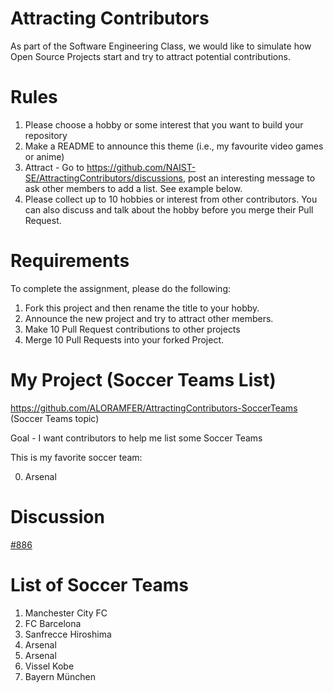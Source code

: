 # Attracting Contributors
As part of the Software Engineering Class, we would like to simulate how Open Source Projects start and try to attract potential contributions.

# Rules

1. Please choose a hobby or some interest that you want to build your repository
2. Make a README to announce this theme (i.e., my favourite video games or anime)
3. Attract - Go to https://github.com/NAIST-SE/AttractingContributors/discussions, post an interesting message to ask other members to add a list. See example below.
4. Please collect up to 10 hobbies or interest from other contributors. You can also discuss and talk about the hobby before you merge their Pull Request.

# Requirements
To complete the assignment, please do the following:
1. Fork this project and then rename the title to your hobby. 
2. Announce the new project and try to attract other members.
3. Make 10 Pull Request contributions to other projects
4. Merge 10 Pull Requests into your forked Project.

# My Project (Soccer Teams List) 
https://github.com/ALORAMFER/AttractingContributors-SoccerTeams (Soccer Teams topic)

Goal - I want contributors to help me list some Soccer Teams

This is my favorite soccer team:

0. Arsenal

# Discussion 
[#886](https://github.com/NAIST-SE/AttractingContributors/discussions/886)
# List of Soccer Teams
1. Manchester City FC
2. FC Barcelona
3. Sanfrecce Hiroshima
4. Arsenal
5. Arsenal
6. Vissel Kobe
7. Bayern München
